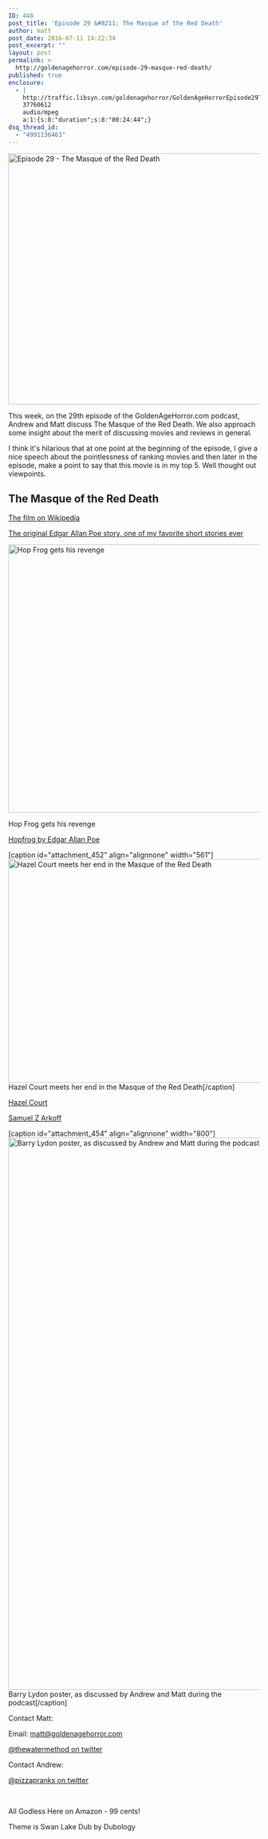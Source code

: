 ```yaml
---
ID: 448
post_title: 'Episode 29 &#8211; The Masque of the Red Death'
author: matt
post_date: 2016-07-11 14:22:34
post_excerpt: ""
layout: post
permalink: >
  http://goldenagehorror.com/episode-29-masque-red-death/
published: true
enclosure:
  - |
    http://traffic.libsyn.com/goldenagehorror/GoldenAgeHorrorEpisode29TheMasqueoftheRedDeath.mp3
    37760612
    audio/mpeg
    a:1:{s:8:"duration";s:8:"00:24:44";}
dsq_thread_id:
  - "4991136463"
---
```

<img class="alignnone size-large wp-image-455" src="http://goldenagehorror.com/wp-content/uploads/2016/07/022414masque_of_red_death_poster_031-1024x761.jpg" alt="Episode 29 - The Masque of the Red Death" width="676" height="502" />

This week, on the 29th episode of the GoldenAgeHorror.com podcast, Andrew and Matt discuss The Masque of the Red Death. We also approach some insight about the merit of discussing movies and reviews in general.

<!--more-->

I think it's hilarious that at one point at the beginning of the episode, I give a nice speech about the pointlessness of ranking movies and then later in the episode, make a point to say that this movie is in my top 5. Well thought out viewpoints.
<h2>The Masque of the Red Death</h2>
<a href="https://en.wikipedia.org/wiki/The_Masque_of_the_Red_Death_(1964_film)">The film on Wikipedia</a>

<a href="http://poestories.com/read/masque">The original Edgar Allan Poe story, one of my favorite short stories ever</a>

<img class="size-full wp-image-453" src="http://goldenagehorror.com/wp-content/uploads/2016/07/hopfrog.png" alt="Hop Frog gets his revenge" width="1094" height="536" />

Hop Frog gets his revenge

<a href="http://poestories.com/read/hop-frog">Hopfrog by Edgar Allan Poe</a>

[caption id="attachment_452" align="alignnone" width="561"]<img class="size-full wp-image-452" src="http://goldenagehorror.com/wp-content/uploads/2016/07/bfi-00m-p81.jpg" alt="Hazel Court meets her end in the Masque of the Red Death" width="561" height="447" /> Hazel Court meets her end in the Masque of the Red Death[/caption]

<a href="https://en.wikipedia.org/wiki/Hazel_Court">Hazel Court</a>

<a href="https://en.wikipedia.org/wiki/Samuel_Z._Arkoff">Samuel Z Arkoff</a>

[caption id="attachment_454" align="alignnone" width="800"]<img class="size-full wp-image-454" src="http://goldenagehorror.com/wp-content/uploads/2016/07/barry-lyndon-poster.png" alt="Barry Lydon poster, as discussed by Andrew and Matt during the podcast" width="800" height="1104" /> Barry Lydon poster, as discussed by Andrew and Matt during the podcast[/caption]

Contact Matt:

Email: <a href="mailto:matt@goldenagehorror.com">matt@goldenagehorror.com</a>

<a href="https://twitter.com/thewatermethod">@thewatermethod on twitter</a>

Contact Andrew:

<a href="https://twitter.com/pizzapranks">@pizzapranks on twitter</a>

&nbsp;

All Godless Here on Amazon - 99 cents!

Theme is Swan Lake Dub by Dubology

&nbsp;